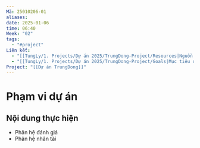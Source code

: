 ```yaml
---
Mã: 25010206-01
aliases: 
date: 2025-01-06
time: 06:40
Week: "02"
tags:
  - "#project"
Liên kết:
  - "[[TungLy/1. Projects/Dự án 2025/TrungDong-Project/Resources|Nguồn lực dự án]]"
  - "[[TungLy/1. Projects/Dự án 2025/TrungDong-Project/Goals|Mục tiêu dự án]]"
Project: "[[Dự án TrungDong]]"
---
```

# Phạm vi dự án

## Nội dung thực hiện
- Phân hệ đánh giá
- Phân hệ nhân tài


